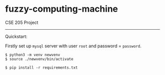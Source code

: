 # fuzzy-computing-machine
CSE 205 Project

---
Quickstart:

Firstly set up `mysql` server with user `root` and password = `password`. 

```console
$ python3 -m venv newvenv
$ source ./newvenv/bin/activate

$ pip install -r requirements.txt

```